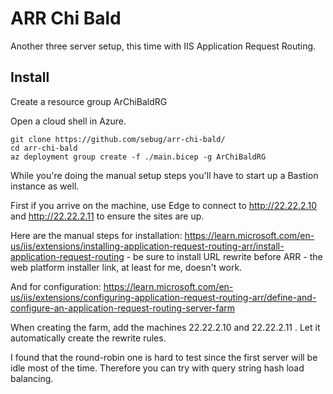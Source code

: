 # ARR Chi Bald
Another three server setup, this time with IIS Application Request Routing.

## Install
Create a resource group ArChiBaldRG

Open a cloud shell in Azure.

    git clone https://github.com/sebug/arr-chi-bald/
    cd arr-chi-bald
    az deployment group create -f ./main.bicep -g ArChiBaldRG

While you're doing the manual setup steps you'll have to start up a Bastion instance as well.

First if you arrive on the machine, use Edge to connect to http://22.22.2.10 and http://22.22.2.11 to ensure the sites are up.

Here are the manual steps for installation: https://learn.microsoft.com/en-us/iis/extensions/installing-application-request-routing-arr/install-application-request-routing - be sure to install URL rewrite before ARR - the web platform installer link, at least for me, doesn't work.

And for configuration: https://learn.microsoft.com/en-us/iis/extensions/configuring-application-request-routing-arr/define-and-configure-an-application-request-routing-server-farm

When creating the farm, add the machines 22.22.2.10 and 22.22.2.11 . Let it automatically create the rewrite rules.

I found that the round-robin one is hard to test since the first server will be idle most of the time. Therefore you can try with query string hash load balancing.


